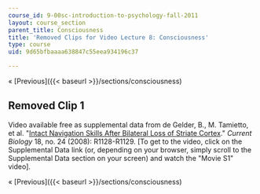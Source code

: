 ```yaml
---
course_id: 9-00sc-introduction-to-psychology-fall-2011
layout: course_section
parent_title: Consciousness
title: 'Removed Clips for Video Lecture 8: Consciousness'
type: course
uid: 9d65bfbaaaa638847c55eea934196c37

---
```


« [Previous]({{< baseurl >}}/sections/consciousness)

Removed Clip 1
--------------

Video available free as supplemental data from de Gelder, B., M. Tamietto, et al. "[Intact Navigation Skills After Bilateral Loss of Striate Cortex](http://dx.doi.org/10.1016/j.cub.2008.11.002)." _Current Biology_ 18, no. 24 (2008): R1128-R1129. \[To get to the video, click on the Supplemental Data link (or, depending on your browser, simply scroll to the Supplemental Data section on your screen) and watch the "Movie S1" video\].

« [Previous]({{< baseurl >}}/sections/consciousness)